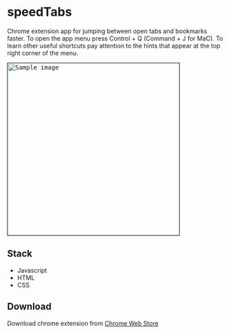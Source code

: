 # speedTabs
Chrome extension app for jumping between open tabs and bookmarks faster.
To open the app menu press Control + Q (Command + J for MaC).
To learn other useful shortcuts pay attention to the hints that appear at the top right corner of the menu.

<kbd>
<img src="https://lh3.googleusercontent.com/1wuSXkj6V0YyIAZ2qVzysx4G3ALGp5KQ6uAgLadkrg3tEFV4VBH5CwZHv1khtVQL_UPKXpshHmgL23KgMIBYFaJM=w640-h400-e365-rj-sc0x00ffffff" alt="Sample image" title="SpeedTabs" width="400" border="1" />
</kbd>

## Stack

- Javascript
- HTML
- CSS

## Download
Download chrome extension from [Chrome Web Store](https://chrome.google.com/webstore/detail/speedtabs/npnnlgmlbmhjmlpghmmccglmeccgeimf)
